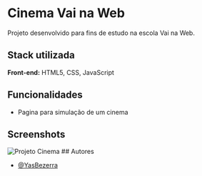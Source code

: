 
# Cinema Vai na Web

Projeto desenvolvido para fins de estudo na escola Vai na Web. 



## Stack utilizada

**Front-end:** HTML5, CSS, JavaScript




## Funcionalidades

- Pagina para simulação de um cinema

## Screenshots

<img src="file:///C:/Users/Pichau/Pictures/Screenshots/Captura%20de%20tela%202025-10-15%20205732.png" alt="Projeto Cinema">
## Autores

- [@YasBezerra](https://github.com/YasBezerra)

